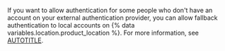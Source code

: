 If you want to allow authentication for some people who don't have an account on your external authentication provider, you can allow fallback authentication to local accounts on {% data variables.location.product_location %}. For more information, see [AUTOTITLE](/admin/identity-and-access-management/managing-iam-for-your-enterprise/allowing-built-in-authentication-for-users-outside-your-provider).
